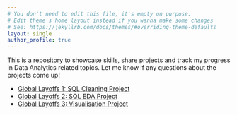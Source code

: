 ```yaml
---
# You don't need to edit this file, it's empty on purpose.
# Edit theme's home layout instead if you wanna make some changes
# See: https://jekyllrb.com/docs/themes/#overriding-theme-defaults
layout: single
author_profile: true
---
```

 This is a repository to showcase skills, share projects and track my progress in Data Analytics related topics. 
 Let me know if any questions about the projects come up!

 - [Global Layoffs 1: SQL Cleaning Project](https://mqmohring.github.io/layoffs-1/)
 - [Global Layoffs 2: SQL EDA Project](https://mqmohring.github.io/layoffs-2/)
 - [Global Layoffs 3: Visualisation Project](https://mqmohring.github.io/layoffs-3/)
